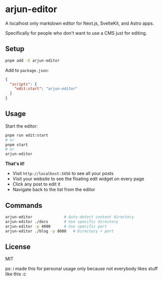 # arjun-editor

A localhost only markdown editor for Next.js, SvelteKit, and Astro apps.

Specifically for people who don't want to use a CMS just for editing.

## Setup

```bash
pnpm add -D arjun-editor
```

Add to `package.json`:
```json
{
  "scripts": {
    "edit:start": "arjun-editor"
  }
}
```

## Usage

Start the editor:
```bash
pnpm run edit:start
# or
pnpm start  
# or
arjun-editor
```

**That's it!** 

- Visit `http://localhost:3456` to see all your posts
- Visit your website to see the floating edit widget on every page
- Click any post to edit it
- Navigate back to the list from the editor

## Commands

```bash
arjun-editor              # Auto-detect content directory
arjun-editor ./docs       # Use specific directory  
arjun-editor -p 4000      # Use specific port
arjun-editor ./blog -p 8080   # Directory + port
```

## License

MIT

ps: i made this for personal usage only because not everybody likes stuff like this :c